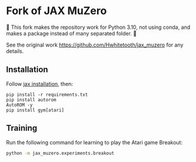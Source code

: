 # Fork of JAX MuZero

🚨 This fork makes the repository work for Python 3.10, not using conda, and makes a package instead of many separated folder. 🚨

See the original work https://github.com/Hwhitetooth/jax_muzero for any details.

## Installation
Follow [jax installation](https://github.com/google/jax/#installation), then: 
```shell
pip install -r requirements.txt
pip install autorom
AutoROM -y
pip install gym[atari]
```

## Training
Run the following command for learning to play the Atari game Breakout:
```bash
python -m jax_muzero.experiments.breakout
```




